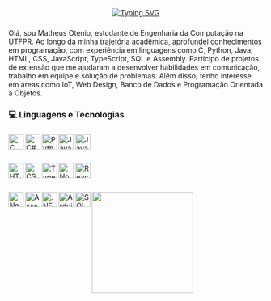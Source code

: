 <div align="center">
  <a href="https://git.io/typing-svg">
   <a href="https://git.io/typing-svg"><img src="https://readme-typing-svg.demolab.com?font=Fira+Code&pause=1000&color=62F729&background=24975C00&center=true&width=435&lines=Matheus+Otenio;Computer+Engineer+;Full+Stack+Developer+" alt="Typing SVG" />
  </a>
</div>

###

Olá, sou Matheus Otenio, estudante de Engenharia da Computação na UTFPR. Ao longo da minha trajetória acadêmica, aprofundei conhecimentos em programação, com experiência em linguagens como C, Python, Java, HTML, CSS, JavaScript, TypeScript, SQL e Assembly. Participo de projetos de extensão que me ajudaram a desenvolver habilidades em comunicação, trabalho em equipe e solução de problemas. Além disso, tenho interesse em áreas como IoT, Web Design, Banco de Dados e Programação Orientada a Objetos.

### 💻 Linguagens e Tecnologias




### 
<img align="left" alt="C" title="C" width="30px" src="https://cdn.jsdelivr.net/gh/devicons/devicon/icons/c/c-original.svg" />
<img align="left" alt="C#" title="C#" width="30px" src="https://cdn.jsdelivr.net/gh/devicons/devicon/icons/csharp/csharp-original.svg" />
<img align="left" alt="Python" title="Python" width="30px" src="https://cdn.jsdelivr.net/gh/devicons/devicon/icons/python/python-original.svg" />
<img align="left" alt="Java" title="Java" width="30px" src="https://cdn.jsdelivr.net/gh/devicons/devicon/icons/java/java-original.svg" />
<img align="left" alt="JavaScript" title="JavaScript" width="30px" src="https://cdn.jsdelivr.net/gh/devicons/devicon/icons/javascript/javascript-original.svg" />

<br/><br/>

### 
<img align="left" alt="HTML" title="HTML" width="30px" src="https://cdn.jsdelivr.net/gh/devicons/devicon/icons/html5/html5-original.svg" />
<img align="left" alt="CSS" title="CSS" width="30px" src="https://cdn.jsdelivr.net/gh/devicons/devicon/icons/css3/css3-original.svg" />
<img align="left" alt="TypeScript" title="TypeScript" width="30px" src="https://cdn.jsdelivr.net/gh/devicons/devicon/icons/typescript/typescript-original.svg" />
<img align="left" alt="Node.js" title="Node.js" width="30px" src="https://cdn.jsdelivr.net/gh/devicons/devicon/icons/nodejs/nodejs-original.svg" />
<img align="left" alt="React.js" title="React.js" width="30px" src="https://cdn.jsdelivr.net/gh/devicons/devicon/icons/react/react-original.svg"/>

<br/><br/>

### 
<img align="left" alt="Next.js" title="Next.js" width="30px" src="https://cdn.jsdelivr.net/gh/devicons/devicon/icons/nextjs/nextjs-original.svg" />
<img align="left" alt="Assembly" title="Assembly" width="30px" src="https://cdn.jsdelivr.net/gh/devicons/devicon/icons/devicon/devicon-original.svg" />
<img align="left" alt=".NET" title=".NET" width="30px" src="https://cdn.jsdelivr.net/gh/devicons/devicon/icons/dot-net/dot-net-original.svg" />
<img align="left" alt="Arduino" title="Arduino" width="30px" src="https://cdn.jsdelivr.net/gh/devicons/devicon/icons/arduino/arduino-original-wordmark.svg" />
<img align="left" alt="SQL" title="SQL" width="30px" src="https://cdn.jsdelivr.net/gh/devicons/devicon/icons/mysql/mysql-original.svg" />


  <!-- Card de Tecnologias -->
  <img 
      height="200" 
      src="https://github-readme-stats.vercel.app/api/top-langs/?username=MatheusOtenio&theme=tokyonight&layout=compact&custom_title=Tecnologias&langs_count=9" 
  />


